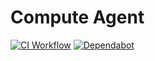 # Compute Agent

[![CI Workflow](https://github.com/sylabs/compute-agent/workflows/ci/badge.svg)](https://github.com/sylabs/compute-agent/actions)
[![Dependabot](https://api.dependabot.com/badges/status?host=github&repo=sylabs/compute-agent&identifier=238560817)](https://app.dependabot.com/accounts/sylabs/repos/238560817)
